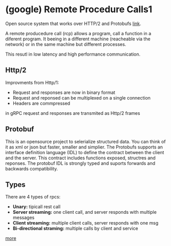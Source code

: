 # (google) Remote Procedure Calls1​ 

Open source system that works over HTTP/2 and Protobufs [link](https://github.com/grpc/grpc).

A remote producedure call (rcp) allows a program, call a function in a diferent program. It beeing in a different machine (reacheable via the network) or in the same machine but different processes. 

This resutl in low latency and high performance communication.

## Http/2

Improvments from Http/1:

- Request and responses are now in binary format
- Request and reponsed can be multiplexed on a single connection
- Headers are commpressed

in gRPC request and responses are transmited as Http/2 frames

## Protobuf

This is an opensource project to selerialize structured data. You can think of it as xml or json but faster, smaller and simplier.
The Protobufs supports an interface definition language (IDL) to define the contract between the client and the server. This contract includes functions exposed, structres and reponses. The protobuf IDL is strongly typed and suports forwards and backwards compatibility.


## Types

There are 4 types of rpcs:

- **Unary:** tipicall rest call
- **Server streaming:** one client call, and server responds with multiple messages
- **Client streaming:** multiple client calls, server responds with one msg
- **Bi-directional straming:** multiple calls by client and service



[more](https://grpc.io/docs/guides/)